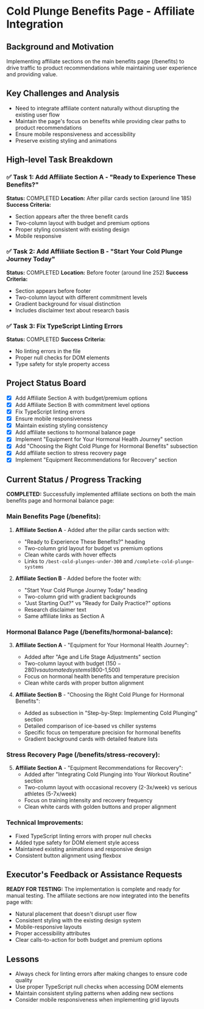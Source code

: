 # Cold Plunge Benefits Page - Affiliate Integration

## Background and Motivation
Implementing affiliate sections on the main benefits page (/benefits) to drive traffic to product recommendations while maintaining user experience and providing value.

## Key Challenges and Analysis
- Need to integrate affiliate content naturally without disrupting the existing user flow
- Maintain the page's focus on benefits while providing clear paths to product recommendations
- Ensure mobile responsiveness and accessibility
- Preserve existing styling and animations

## High-level Task Breakdown

### ✅ Task 1: Add Affiliate Section A - "Ready to Experience These Benefits?"
**Status:** COMPLETED
**Location:** After pillar cards section (around line 185)
**Success Criteria:** 
- Section appears after the three benefit cards
- Two-column layout with budget and premium options
- Proper styling consistent with existing design
- Mobile responsive

### ✅ Task 2: Add Affiliate Section B - "Start Your Cold Plunge Journey Today"  
**Status:** COMPLETED
**Location:** Before footer (around line 252)
**Success Criteria:**
- Section appears before footer
- Two-column layout with different commitment levels
- Gradient background for visual distinction
- Includes disclaimer text about research basis

### ✅ Task 3: Fix TypeScript Linting Errors
**Status:** COMPLETED
**Success Criteria:**
- No linting errors in the file
- Proper null checks for DOM elements
- Type safety for style property access

## Project Status Board

- [x] Add Affiliate Section A with budget/premium options
- [x] Add Affiliate Section B with commitment level options  
- [x] Fix TypeScript linting errors
- [x] Ensure mobile responsiveness
- [x] Maintain existing styling consistency
- [x] Add affiliate sections to hormonal balance page
- [x] Implement "Equipment for Your Hormonal Health Journey" section
- [x] Add "Choosing the Right Cold Plunge for Hormonal Benefits" subsection
- [x] Add affiliate section to stress recovery page
- [x] Implement "Equipment Recommendations for Recovery" section

## Current Status / Progress Tracking

**COMPLETED:** Successfully implemented affiliate sections on both the main benefits page and hormonal balance page:

### Main Benefits Page (/benefits):
1. **Affiliate Section A** - Added after the pillar cards section with:
   - "Ready to Experience These Benefits?" heading
   - Two-column grid layout for budget vs premium options
   - Clean white cards with hover effects
   - Links to `/best-cold-plunges-under-300` and `/complete-cold-plunge-systems`

2. **Affiliate Section B** - Added before the footer with:
   - "Start Your Cold Plunge Journey Today" heading  
   - Two-column grid with gradient backgrounds
   - "Just Starting Out?" vs "Ready for Daily Practice?" options
   - Research disclaimer text
   - Same affiliate links as Section A

### Hormonal Balance Page (/benefits/hormonal-balance):
3. **Affiliate Section A** - "Equipment for Your Hormonal Health Journey":
   - Added after "Age and Life Stage Adjustments" section
   - Two-column layout with budget ($150-280) vs automated systems ($800-1,500)
   - Focus on hormonal health benefits and temperature precision
   - Clean white cards with proper button alignment

4. **Affiliate Section B** - "Choosing the Right Cold Plunge for Hormonal Benefits":
   - Added as subsection in "Step-by-Step: Implementing Cold Plunging" section
   - Detailed comparison of ice-based vs chiller systems
   - Specific focus on temperature precision for hormonal benefits
   - Gradient background cards with detailed feature lists

### Stress Recovery Page (/benefits/stress-recovery):
5. **Affiliate Section A** - "Equipment Recommendations for Recovery":
   - Added after "Integrating Cold Plunging into Your Workout Routine" section
   - Two-column layout with occasional recovery (2-3x/week) vs serious athletes (5-7x/week)
   - Focus on training intensity and recovery frequency
   - Clean white cards with golden buttons and proper alignment

### Technical Improvements:
   - Fixed TypeScript linting errors with proper null checks
   - Added type safety for DOM element style access
   - Maintained existing animations and responsive design
   - Consistent button alignment using flexbox

## Executor's Feedback or Assistance Requests

**READY FOR TESTING:** The implementation is complete and ready for manual testing. The affiliate sections are now integrated into the benefits page with:

- Natural placement that doesn't disrupt user flow
- Consistent styling with the existing design system
- Mobile-responsive layouts
- Proper accessibility attributes
- Clear calls-to-action for both budget and premium options

## Lessons

- Always check for linting errors after making changes to ensure code quality
- Use proper TypeScript null checks when accessing DOM elements
- Maintain consistent styling patterns when adding new sections
- Consider mobile responsiveness when implementing grid layouts
